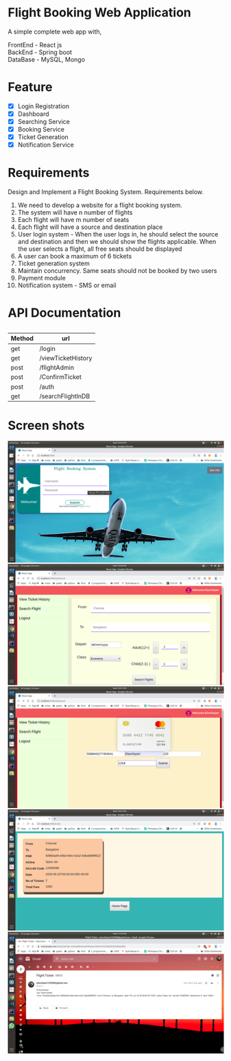 # Flight Booking Web Application  

A simple complete web app with,

FrontEnd - React js <br/>
BackEnd - Spring boot <br/>
DataBase - MySQL, Mongo <br/>

# Feature
- [x] Login Registration
- [x] Dashboard
- [x] Searching Service
- [x] Booking Service
- [x] Ticket Generation
- [x] Notification Service

# Requirements

Design and Implement a Flight Booking System. Requirements below.
1. We need to develop a website for a flight booking system.
2. The system will have n number of flights
3. Each flight will have m number of seats
4. Each flight will have a source and destination place
5. User login system - When the user logs in, he should select the source and destination and then we should show the flights applicable. When the user selects a flight, all free seats should be displayed
6. A user can book a maximum of 6 tickets
7. Ticket generation system
8. Maintain concurrency. Same seats should not be booked by two users
9. Payment module
10. Notification system - SMS or email


# API Documentation
## 
   | Method | url               |
   | ------ | ----------------- |
   | get    | /login            |
   | get    | /viewTicketHistory|
   | post   | /flightAdmin      |
   | post   | /ConfirmTicket    |
   | post   | /auth             |
   | get    | /searchFlightInDB | 

# Screen shots

![Alt text](ScreenShots/login.png?raw=true "Login")
![Alt text](ScreenShots/Dashboard.png?raw=true "DashBoard")
![Alt text](ScreenShots/creditCard.png?raw=true "Payment")
![Alt text](ScreenShots/viewHistory.png?raw=true "Profile")
![Alt text](ScreenShots/mailNotification.png?raw=true "Mail")

 
